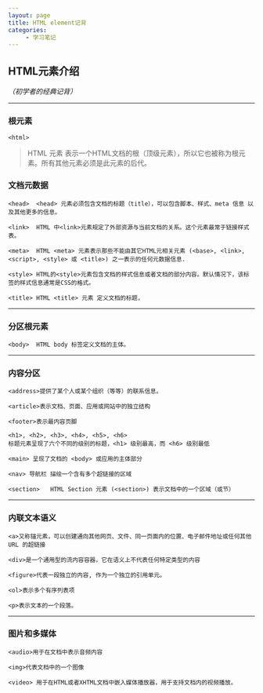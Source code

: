 ```yaml
---
layout: page
title: HTML element记背
categories:
     - 学习笔记
---
```


## HTML元素介绍
 *（初学者的经典记背）*

***

### 根元素

    <html>
>HTML <html> 元素 表示一个HTML文档的根（顶级元素），所以它也被称为根元素。所有其他元素必须是此元素的后代。

### 文档元数据

    <head>	<head> 元素必须包含文档的标题（title），可以包含脚本、样式、meta 信息 以及其他更多的信息。
    
    <link>	HTML 中<link>元素规定了外部资源与当前文档的关系。这个元素最常于链接样式表。
    
    <meta>	HTML <meta> 元素表示那些不能由其它HTML元相关元素 (<base>, <link>, <script>, <style> 或 <title>) 之一表示的任何元数据信息.
    
    <style>	HTML的<style>元素包含文档的样式信息或者文档的部分内容。默认情况下，该标签的样式信息通常是CSS的格式。
    
    <title>	HTML <title> 元素 定义文档的标题，

***

### 分区根元素

    <body>	HTML body 标签定义文档的主体。

***
    
### 内容分区    

    <address>提供了某个人或某个组织（等等）的联系信息。
    
    <article>表示文档、页面、应用或网站中的独立结构
    
    <footer>表示最内容页脚
    
    <h1>, <h2>, <h3>, <h4>, <h5>, <h6>
    标题元素呈现了六个不同的级别的标题，<h1> 级别最高，而 <h6> 级别最低
    
    <main> 呈现了文档的 <body> 或应用的主体部分
    
    <nav> 导航栏 描绘一个含有多个超链接的区域
    
    <section>	HTML Section 元素 (<section>) 表示文档中的一个区域（或节）

***
    
### 内联文本语义

    <a>又称锚元素，可以创建通向其他网页、文件、同一页面内的位置、电子邮件地址或任何其他 URL 的超链接
    
    <div>是一个通用型的流内容容器，它在语义上不代表任何特定类型的内容
    
    <figure>代表一段独立的内容, 作为一个独立的引用单元。
    
    <ol>表示多个有序列表项
    
    <p>表示文本的一个段落。

***
    
### 图片和多媒体

    <audio>用于在文档中表示音频内容
    
    <img>代表文档中的一个图像
    
    <video>	用于在HTML或者XHTML文档中嵌入媒体播放器，用于支持文档内的视频播放。
